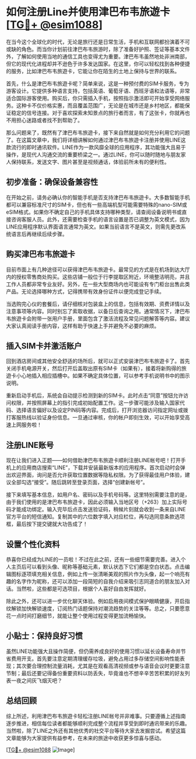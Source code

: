 # 如何注册Line并使用津巴布韦旅遊卡 [[TG💪+ @esim1088](https://t.me/s/esim1088)]

在当今这个全球化的时代，无论是旅行还是日常生活，手机和互联网都扮演着不可或缺的角色。而当你计划前往津巴布韦旅游时，除了准备好护照、签证等基本文件外，了解如何使用当地的通信工具也变得尤为重要。津巴布韦虽然地处非洲南部，但它的现代化进程却并不逊色于许多发达国家。在这里，你可以轻松找到各种便捷的服务，比如津巴布韦旅遊卡，它能让你在陌生的土地上保持与世界的联系。

首先，什么是津巴布韦旅遊卡呢？简单来说，这是一种预付费的SIM卡服务，专为游客设计。它提供多种语言支持，包括英语、葡萄牙语、西班牙语和法语等，非常适合国际游客使用。购买后，你只需插入手机，按照指示激活即可开始享受网络服务。这种卡不仅价格实惠，而且覆盖范围广，无论是在城市还是乡村地区，都能保证稳定的信号连接。对于喜欢探索未知景点的旅行者而言，有了这张卡，你就再也不用担心迷路或者找不到帮助了。

那么问题来了，既然有了津巴布韦旅遊卡，接下来自然就是如何充分利用它的问题了。在这篇文章中，我们将详细讲解如何通过津巴布韦旅遊卡注册并使用LINE这款流行的即时通讯软件。LINE作为一款风靡全球的应用程序，其功能强大且易于操作，是现代人沟通交流的重要桥梁之一。通过LINE，你可以随时随地与朋友家人保持联系，发送文字、图片甚至是视频通话，体验前所未有的便利性。

## 初步准备：确保设备兼容性

在开始之前，请务必确认你的智能手机是否支持津巴布韦旅遊卡。大多数智能手机都可以兼容标准尺寸的SIM卡，但也有一些高端机型可能需要特殊的nano-SIM或eSIM格式。如果你不确定自己的手机具体支持哪种类型，请查阅设备说明书或直接咨询客服人员。此外，还需要检查手机的语言设置是否已调整为英文模式，因为LINE应用程序默认界面语言通常为英文。如果当前语言不是英文，则需先更改系统语言后再继续后续步骤。

## 购买津巴布韦旅遊卡

目前市面上有几种途径可以获得津巴布韦旅遊卡。最常见的方式是在机场到达大厅内的授权零售商处购买。这些店铺一般位于行李提取区附近，环境整洁明亮，并且工作人员都非常专业友好。另外，在一些大型商场内也可能设有专门柜台出售此类产品。无论选择哪种方式，记得携带有效身份证件以便完成登记手续。

当选购完心仪的套餐后，请仔细核对包装盒上的信息，包括有效期、资费详情以及注意事项等内容。同时别忘了索取收据，以备日后查询之用。通常情况下，津巴布韦旅遊卡会附带一张用户手册，里面包含了激活流程及常见问题解答等内容。建议大家认真阅读手册内容，这样有助于快速上手并避免不必要的麻烦。

## 插入SIM卡并激活账户

回到酒店房间或其他安全舒适的场所后，就可以正式安装津巴布韦旅遊卡了。首先关闭手机电源开关，然后打开后盖取出原有SIM卡（如果有），接着将新购得的旅遊卡小心地插入相应插槽中。如果不确定具体位置，可以参考手机说明书中的图示说明。

重新启动手机后，系统会自动提示检测到新的SIM卡。此时点击“同意”按钮允许访问权限，并按照屏幕上的指引完成初始配置工作。这一步骤可能涉及输入国家代码、选择语言偏好以及设定PIN码等内容。完成后，打开浏览器访问指定网址或拨打客服热线以验证身份信息。一旦通过审核，你的帐户即刻生效，可以开始享受高速上网服务啦！

## 注册LINE账号

现在让我们进入正题——如何借助津巴布韦旅遊卡顺利注册LINE帐号吧！打开手机上的应用商店搜索“LINE”，下载并安装最新版本的应用程序。首次启动时会弹出欢迎界面，询问是否允许获取位置数据等隐私权限。为了获得最佳用户体验，建议全部勾选“接受”。随后跳转至登录页面，选择“创建新帐号”。

接下来填写基本信息，如用户名、密码以及手机号码等。这里特别需要注意的是，由于我们使用的是津巴布韦旅遊卡，因此必须输入当地区号（+263）加上实际号码才能成功绑定。输入完毕后点击发送验证码，稍候片刻就会收到一条来自LINE官方平台的短信通知。复制其中的六位数字填入对应栏位，再勾选同意条款选项框，最后按下提交键就大功告成了！

## 设置个性化资料

恭喜你已经成为LINE的一员啦！不过在此之前，还有一些细节需要完善。进入个人主页后可以看到头像、昵称等基础元素，默认状态下它们都是空白状态。点击编辑图标逐项填充相关信息，例如上传一张清晰美观的照片作为头像，起一个响亮有趣的名字作为昵称，还可以添加一段简短的自我介绍来吸引志同道合的朋友加入对话。当然啦，这些都是可选项目，根据个人喜好自由发挥就好。

除此之外，还可以进一步优化聊天体验。例如启用夜间模式保护眼睛健康，开启指纹解锁加快解锁速度，订阅热门话题保持对潮流趋势的关注等等。总之，只要愿意花一点时间打磨细节，就能让整个使用过程变得更加流畅愉快。

## 小贴士：保持良好习惯

虽然LINE功能强大且操作简便，但仍需养成良好的使用习惯以延长设备寿命并节省费用开支。首先要注意定期清理缓存垃圾，避免占用过多存储空间影响性能表现；其次要合理控制流量消耗，尤其是在观看高清视频或参与语音会议时更要注意节制；最后还要记得备份重要资料以防丢失，毕竟谁也不想辛辛苦苦积累的好友列表一夜之间灰飞烟灭吧？

## 总结回顾

综上所述，利用津巴布韦旅遊卡轻松注册LINE帐号并非难事。只要遵循上述指南逐步推进，相信每位读者都能够顺利完成整个流程并享受到即时通讯带来的乐趣。当然啦，除了LINE之外还有其他优秀的社交平台等待大家去发掘尝试。希望这篇文章能够为大家提供有益参考，在未来的旅途中收获更多惊喜与感动。

[[TG💪+ @esim1088](https://t.me/s/esim1088) ![Image](https://i.postimg.cc/4NQfJmqS/Snipaste-2025-05-13-00-14-12.png)]